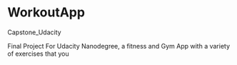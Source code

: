 # WorkoutApp
Capstone_Udacity

Final Project For Udacity Nanodegree, a fitness and Gym App with a variety of exercises that you


